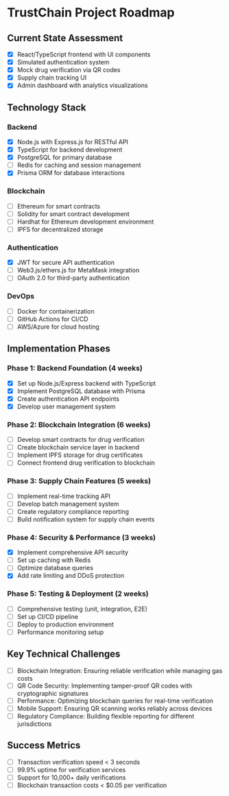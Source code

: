 # TrustChain Project Roadmap

## Current State Assessment

- [x] React/TypeScript frontend with UI components
- [x] Simulated authentication system
- [x] Mock drug verification via QR codes
- [x] Supply chain tracking UI
- [x] Admin dashboard with analytics visualizations

## Technology Stack

### Backend

- [x] Node.js with Express.js for RESTful API
- [x] TypeScript for backend development
- [x] PostgreSQL for primary database
- [ ] Redis for caching and session management
- [x] Prisma ORM for database interactions

### Blockchain

- [ ] Ethereum for smart contracts
- [ ] Solidity for smart contract development
- [ ] Hardhat for Ethereum development environment
- [ ] IPFS for decentralized storage

### Authentication

- [x] JWT for secure API authentication
- [ ] Web3.js/ethers.js for MetaMask integration
- [ ] OAuth 2.0 for third-party authentication

### DevOps

- [ ] Docker for containerization
- [ ] GitHub Actions for CI/CD
- [ ] AWS/Azure for cloud hosting

## Implementation Phases

### Phase 1: Backend Foundation (4 weeks)

- [x] Set up Node.js/Express backend with TypeScript
- [x] Implement PostgreSQL database with Prisma
- [x] Create authentication API endpoints
- [x] Develop user management system

### Phase 2: Blockchain Integration (6 weeks)

- [ ] Develop smart contracts for drug verification
- [ ] Create blockchain service layer in backend
- [ ] Implement IPFS storage for drug certificates
- [ ] Connect frontend drug verification to blockchain

### Phase 3: Supply Chain Features (5 weeks)

- [ ] Implement real-time tracking API
- [ ] Develop batch management system
- [ ] Create regulatory compliance reporting
- [ ] Build notification system for supply chain events

### Phase 4: Security & Performance (3 weeks)

- [x] Implement comprehensive API security
- [ ] Set up caching with Redis
- [ ] Optimize database queries
- [x] Add rate limiting and DDoS protection

### Phase 5: Testing & Deployment (2 weeks)

- [ ] Comprehensive testing (unit, integration, E2E)
- [ ] Set up CI/CD pipeline
- [ ] Deploy to production environment
- [ ] Performance monitoring setup

## Key Technical Challenges

- [ ] Blockchain Integration: Ensuring reliable verification while managing gas costs
- [ ] QR Code Security: Implementing tamper-proof QR codes with cryptographic signatures
- [ ] Performance: Optimizing blockchain queries for real-time verification
- [ ] Mobile Support: Ensuring QR scanning works reliably across devices
- [ ] Regulatory Compliance: Building flexible reporting for different jurisdictions

## Success Metrics

- [ ] Transaction verification speed < 3 seconds
- [ ] 99.9% uptime for verification services
- [ ] Support for 10,000+ daily verifications
- [ ] Blockchain transaction costs < $0.05 per verification

